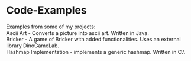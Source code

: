 # Code-Examples

Examples from some of my projects:\
Ascii Art - Converts a picture into ascii art. Written in Java.\
Bricker - A game of Bricker with added functionalities. Uses an external library DinoGameLab.\
Hashmap Implementation - implements a generic hashmap. Written in C.\

